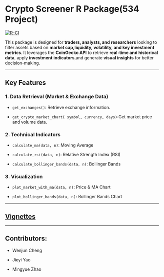 # Crypto Screener R Package(534 Project)

[![R-CI](https://github.com/Lexie-MingyueZhao/534-project/actions/workflows/R-CI.yml/badge.svg)](https://github.com/Lexie-MingyueZhao/534-project/actions)

This package is designed for **traders, analysts, and researchers** looking to filter assets based on **market cap,liquidity, volatility, and key investment metrics**. It leverages the **CoinGecko API** to retrieve **real-time and historical data**, apply **investment indicators**,and generate **visual insights** for better decision-making.

------------------------------------------------------------------------

## Key Features

### 1. **Data Retrieval (Market & Exchange Data)**

-   `get_exchanges()`: Retrieve exchange information.

-   `get_crypto_market_chart( symbol, currency, days)`:Get market price and volume data.

### 2. **Technical Indicators**

-   `calculate_ma(data, n)`: Moving Average

-   `calculate_rsi(data, n)`: Relative Strength Index (RSI)

-   `calculate_bollinger_bands(data, n)`: Bollinger Bands

### 3. **Visualization**

-   `plot_market_with_ma(data, n)`: Price & MA Chart

-   `plot_bollinger_bands(data, n)`: Bollinger Bands Chart

------------------------------------------------------------------------

## [**Vignettes**](https://github.com/Lexie-MingyueZhao/534-project/tree/main/vignettes)

------------------------------------------------------------------------

## Contributors:

-   Wenjun Cheng

-   Jieyi Yao

-   Mingyue Zhao
